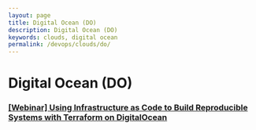 ```yaml
---
layout: page
title: Digital Ocean (DO)
description: Digital Ocean (DO)
keywords: clouds, digital ocean
permalink: /devops/clouds/do/
---
```


# Digital Ocean (DO)


### [[Webinar] Using Infrastructure as Code to Build Reproducible Systems with Terraform on DigitalOcean](/devops/clouds/do/terraform/)